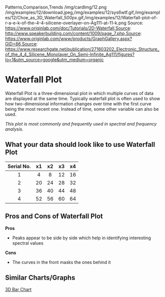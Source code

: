 Patterns,Comparison,Trends
/img/cardImg/12.png
/img/examples/12/download.jpeg,/img/examples/12/sys6wtf.gif,/img/examples/12/Choe_as_3D_Waterfall_500px.gif,/img/examples/12/Waterfall-plot-of-r-a-e-k-of-the-4-4-silicene-overlayer-on-Ag111-at-11-k.png
Source: https://www.originlab.com/doc/Tutorials/2D-Waterfall,Source: http://www.speakerbuilding.com/content/1009/page_7.php,Source: https://www.originlab.com/www/products/GraphGallery.aspx?GID=86,Source: https://www.researchgate.net/publication/271603202_Electronic_Structure_of_the_4_4_Silicene_Monolayer_On_Semi-Infinite_Ag111/figures?lo=1&utm_source=google&utm_medium=organic
# Waterfall Plot

Waterfall Plot is a three-dimensional plot in which multiple curves of data are displayed at the same time. Typically waterfall plot is often used to show how two-dimensional information changes over time with the first curve being the most recent one. Instead of time, some other variable can also be used.

_This plot is most commonly and frequently used in spectral and frequency analysis._

## What your data should look like to use Waterfall Plot

Serial No. | x1 | x2 | x3 | x4
| :-------------: |:-------------:| :-----:| :-----:| :-----:|
 1 | 4 | 8 | 12 | 16
 2 | 20 | 24 | 28 | 32
 3 | 36 | 40 | 44 | 48
 4 | 52 | 56 | 60 | 64

## Pros and Cons of Waterfall Plot

__Pros__
* Peaks appear to be side by side which help in identifying interesting spectral values

__Cons__
* The curves in the front masks the ones behind it

## Similar Charts/Graphs

[3D Bar Chart](./1)